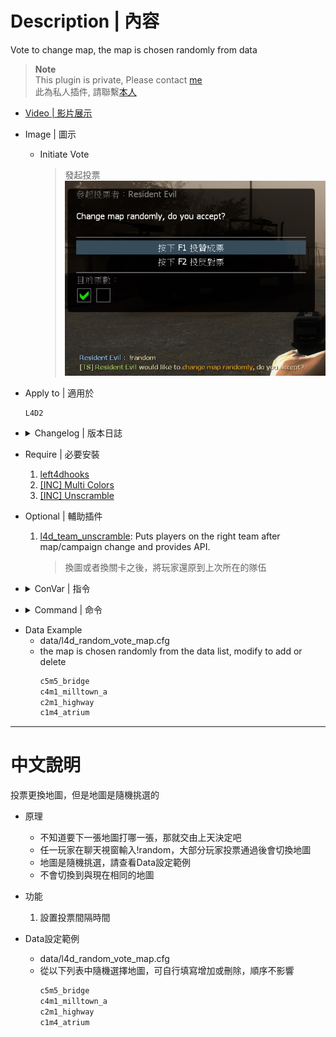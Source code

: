 # Description | 內容
Vote to change map, the map is chosen randomly from data

> __Note__ <br/>
This plugin is private, Please contact [me](https://github.com/fbef0102/Game-Private_Plugin#私人插件列表-private-plugins-list)<br/>
此為私人插件, 請聯繫[本人](https://github.com/fbef0102/Game-Private_Plugin#私人插件列表-private-plugins-list)

* [Video | 影片展示](https://youtu.be/VskIo4LnBuI)

* Image | 圖示
	* Initiate Vote
        > 發起投票
        <br/>![l4d_random_map_vote_1](image/l4d_random_map_vote_1.jpg)

* Apply to | 適用於
    ```
    L4D2
    ```

* <details><summary>Changelog | 版本日誌</summary>

    * v1.1 (2023-2-10)
        * Support [l4d_team_unscramble](/Plugin_插件/Server_伺服器/l4d_team_unscramble)

    * v1.0 (2022-11-12)
	    * Initial Release
</details>

* Require | 必要安裝
	1. [left4dhooks](https://forums.alliedmods.net/showthread.php?t=321696)
	2. [[INC] Multi Colors](https://github.com/fbef0102/L4D1_2-Plugins/releases/tag/Multi-Colors)
    3. [[INC] Unscramble](/left4dead2/scripting/include/unscramble.inc)

* Optional | 輔助插件
	1. [l4d_team_unscramble](/Plugin_插件/Server_伺服器/l4d_team_unscramble): Puts players on the right team after map/campaign change and provides API.
		> 換圖或者換關卡之後，將玩家還原到上次所在的隊伍

* <details><summary>ConVar | 指令</summary>

    * cfg/sourcemod/l4d_random_map_vote.cfg
        ```php
        // Delay to start another random map vote after vote failed.
        l4d_random_map_vote_delay "60"

        // 0=Plugin off, 1=Plugin on.
        l4d_random_map_vote_enable "1"
        ```
</details>

* <details><summary>Command | 命令</summary>
   
	* **Start a vote to change map randomly**
		```php
		sm_random
		```
</details>

* Data Example
	* data/l4d_random_vote_map.cfg
    * the map is chosen randomly from the data list, modify to add or delete
        ```php 
        c5m5_bridge
        c4m1_milltown_a
        c2m1_highway
        c1m4_atrium
        ```

- - - -
# 中文說明
投票更換地圖，但是地圖是隨機挑選的

* 原理
    * 不知道要下一張地圖打哪一張，那就交由上天決定吧
    * 任一玩家在聊天視窗輸入!random，大部分玩家投票通過後會切換地圖
    * 地圖是隨機挑選，請查看Data設定範例
    * 不會切換到與現在相同的地圖

* 功能
	1. 設置投票間隔時間


* Data設定範例
	* data/l4d_random_vote_map.cfg
    * 從以下列表中隨機選擇地圖，可自行填寫增加或刪除，順序不影響
        ```php 
        c5m5_bridge
        c4m1_milltown_a
        c2m1_highway
        c1m4_atrium
        ```



